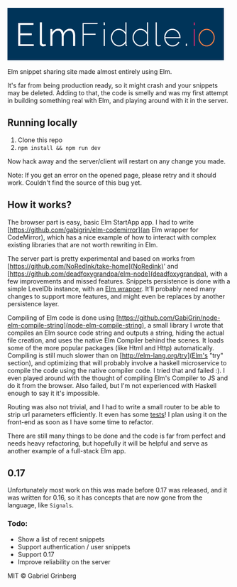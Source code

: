 ![ElmFiddle.io](logo.png)

Elm snippet sharing site made almost entirely using Elm.

It's far from being production ready, so it might crash and your snippets may be deleted. Adding to that, the code is smelly and was my first attempt in building something real with Elm, and playing around with it in the server.

## Running locally
1. Clone this repo
2. `npm install && npm run dev`

Now hack away and the server/client will restart on any change you made.

Note: If you get an error on the opened page, please retry and it should work. Couldn't find the source of this bug yet.

## How it works?

The browser part is easy, basic Elm StartApp app. I had to write [https://github.com/gabigrin/elm-codemirror](an Elm wrapper for CodeMirror), which has a nice example of how to interact with complex existing libraries that are not worth rewriting in Elm.

The server part is pretty experimental and based on works from [https://github.com/NoRedInk/take-home](NoRedink)' and [https://github.com/deadfoxygrandpa/elm-node](deadfoxygrandpa), with a few improvements and missed features.
Snippets persistence is done with a simple LevelDb instance, with an [Elm wrapper](lib/LevelUp.elm). It'll probably need many changes to support more features, and might even be replaces by another persistence layer.

Compiling of Elm code is done using [https://github.com/GabiGrin/node-elm-compile-string](node-elm-compile-string), a small library I wrote that compiles an Elm source code string and outputs a string, hiding the actual file creation, and uses the native Elm Compiler behind the scenes. It loads some of the more popular packages (like Html and Http) automatically. Compiling is still much slower than on [http://elm-lang.org/try](Elm's "try" section), and optimizing that will probably involve a haskell microservice to compile the code using the native compiler code. I tried that and failed :). I even played around with the thought of compiling Elm's Compiler to JS and do it from the browser. Also failed, but I'm not experienced with Haskell enough to say it it's impossible.

Routing was also not trivial, and I had to write a small router to be able to strip url parameters efficiently. It even has some [tests](tests/Main.elm)!
I plan using it on the front-end as soon as I have some time to refactor.

There are still many things to be done and the code is far from perfect and needs heavy refactoring, but hopefully it will be helpful and serve as another example of a full-stack Elm app.

## 0.17
Unfortunately most work on this was made before 0.17 was released, and it was written for 0.16, so it has concepts that are now gone from the language, like `Signals`.

### Todo:
- Show a list of recent snippets
- Support authentication / user snippets
- Support 0.17
- Improve reliability on the server


MIT © Gabriel Grinberg
